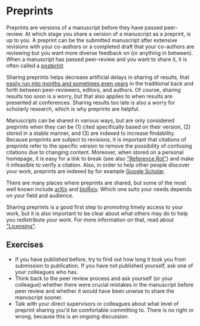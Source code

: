 # Preprints

Preprints are versions of a manuscript before they have passed peer-review. At which stage you share  a version of a manuscript as a preprint, is up to you. A preprint can be the submitted manuscript after extensive revisions with your co-authors or a completed draft that your co-authors are reviewing but you want more diverse feedback on (or anything in between). When a manuscript has passed peer-review and you want to share it, it is often called a [postprint](postprint.md).

Sharing preprints helps decrease artificial delays in sharing of results, that [easily run into months and sometimes even years](http://web.archive.org/web/20150701055009/http://blog.dhimmel.com/plos-and-publishing-delays/) in the traditional back and forth between peer-reviewers, editors, and authors. Of course, sharing results too soon is a worry, but that also applies to when results are presented at conferences. Sharing results too late is also a worry for scholarly research, which is why preprints are helpful.

Manuscripts can be shared in various ways, but are only considered preprints when they can be (1) cited specifically based on their version, (2) stored in a stable manner, and (3) are indexed to increase findability. Because preprints are subject to revisions, it is important that citations of preprints refer to the specific version to remove the possibility of confusing citations due to changing content. Moreover, when stored on a personal homepage, it is easy for a link to break (see also ["Reference Rot"](reference-rot.md)) and make it infeasible to verify a citation. Also, in order to help other people discover your work, preprints are indexed by for example [Google Scholar](google-scholar.md).

There are many places where preprints are shared, but some of the most well known include [arXiv](https://arxiv.org) and [bioRxiv](https://biorxiv.org). Which one suits your needs depends on your field and audience. 

<!-- Table of example preprint servers -->

Sharing preprints is a good first step to promoting timely access to your work, but it is also important to be clear about what others may do to help you redistribute your work. For more information on that, read about ["Licensing"](licensing.md).

## Exercises

* If you have published before, try to find out how long it took you from submission to publication. If you have not published yourself, ask one of your colleagues who has.
* Think back to the peer review process and ask yourself (or your colleague) whether there were crucial mistakes in the manuscript before peer review and whether it would have been unwise to share the manuscript sooner.
* Talk with your direct supervisors or colleagues about what level of preprint sharing you'd be comfortable committing to. There is no right or wrong, because this is an ongoing discussion.